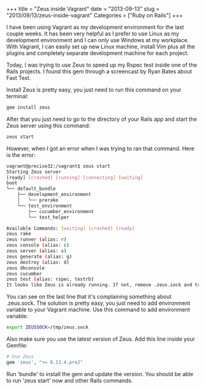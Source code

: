 +++
title = "Zeus inside Vagrant"
date = "2013-09-13"
slug = "2013/09/13/zeus-inside-vagrant"
Categories = ["Ruby on Rails"]
+++

I have been using Vagrant as my development environment for the last couple weeks. It has been very helpful as I prefer to use Linux as my development environment and I can only use Windows at my workplace. With Vagrant, I can easily set up new Linux machine, install Vim plus all the plugins and completely separate development machine for each project. 

Today, I was trying to use Zeus to speed up my Rspec test inside one of the Rails projects. I found this gem through a screencast by Ryan Bates about Fast Test. 

Install Zeus is pretty easy, you just need to run this command on your terminal:

``` bash 
gem install zeus
```

After that you just need to go to the directory of your Rails app and start the Zeus server using this command:

``` bash
zeus start
```

However, when I got an error when I was trying to ran that command. Here is the error:

``` bash
vagrant@precise32:/vagrant$ zeus start
Starting Zeus server
[ready] [crashed] [running] [connecting] [waiting]
boot
└── default_bundle
    ├── development_environment
    │   └── prerake
    └── test_environment
        ├── cucumber_environment
        └── test_helper

Available Commands: [waiting] [crashed] [ready]
zeus rake
zeus runner (alias: r)
zeus console (alias: c)
zeus server (alias: s)
zeus generate (alias: g)
zeus destroy (alias: d)
zeus dbconsole
zeus cucumber
zeus test (alias: rspec, testrb)
It looks like Zeus is already running. If not, remove .zeus.sock and try again.
```

You can see on the last line that it's complaining something about .zeus.sock. The solution is pretty easy, you just need to add environment variable to your Vagrant machine. Use this command to add environment variable:

``` bash
export ZEUSSOCK=/tmp/zeus.sock
```

Also make sure you use the latest version of Zeus. Add this line inside your Gemfile:

``` ruby
# Use Zeus
gem 'zeus', ">= 0.13.4.pre2"
```

Run 'bundle' to install the gem and update the version. You should be able to run 'zeus start' now and other Rails commands.
